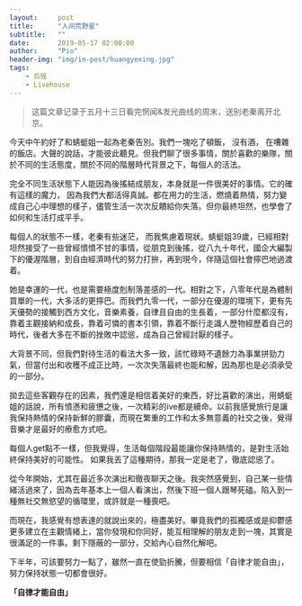 ```yaml
---
layout:     post
title:      "人间荒野星"
subtitle:   ""
date:       2019-05-17 02:00:00
author:     "Pio"
header-img: "img/in-post/huangyexing.jpg"
tags:
    - 后摇
    - Livehouse
---
```


> 这篇文章记录于五月十三日看完惘闻&发光曲线的周末，送别老秦离开北京。

今天中午約好了和蜻蜓姐一起為老秦告別。我們一塊吃了頓飯， 沒有酒， 在嘈雜的飯店。大聲的說話，才能彼此聽見。但我們聊了很多事情，關於喜歡的樂隊，關於不同的生活態度，關於不同的階層時代背景之下，每個人的活法。

完全不同生活狀態下人能因為後搖結成朋友，本身就是一件很美好的事情。它的確有這樣的魔力， 因為我們大都活得真誠。都在用力的生活，燃燒着熱情，努力變成自己心中理想的樣子，儘管生活一次次反饋給你失落。但你最終坦然，也學會了如何和生活打成平手。

每個人的狀態不一樣，老秦有些迷茫， 而我焦慮着現狀。蜻蜓姐39歲，已經相對坦然接受了一些曾經憤憤不甘的事情，從朋克到後搖，從八九十年代，國企大編製下的優渥階層，到自由經濟時代的努力打拚，再到現今，伴隨這個社會擰巴地過渡着。

她是幸運的一代，也是需要極度剋制落差感的一代。相對之下，八零年代是為體制買單的一代，大多活的更擰巴。而我們九零一代，一部分在優渥的環境下，更有先天優勢的接觸到西方文化，音樂素養，自律且自由的生長着，一部分什麼都沒有， 靠着主觀接納和成長，靠着可憐的書本引領，靠着不斷行走識人歷物經歷着自己的時代，後者大多在不斷的挫敗中認慫，成為自己曾經討厭的樣子。

大背景不同，但我們對待生活的看法大多一致，該忙碌時不遺餘力為事業拼勁力氣，但當付出和收穫不成正比時，一次次失落最終也能和解，因為那也是必須承受的一部分。

拋去這些客觀存在的因素，我們還是相信着美好的東西，好比喜歡的演出，用蜻蜓姐的話說，所有憤懣和疲憊之後，一次精彩的ive都是續命。以前我感覺旅行是讓我保持熱情的保持新鮮的膠囊，而現在繁重的工作和太多無意義的社交之後，覺得音樂才是最好的療愈方式吧。

每個人get點不一樣，但我覺得，生活每個階段最能讓你保持熱情的，是對生活始終保持美好的可能性。 如果我丟了這種期待，那我一定是老了，徹底認慫了。

從今年開始，尤其在最近多次演出和徹夜聊天之後。我突然感覺到，自己某一些情緒活過來了，因為去年基本上一個人看演出，然後下班一個人跟琴死磕。陷入到一種無社交無慾望的循環里，或許就是一種喪吧。

而現在，我感覺有想表達的就說出來的，極盡美好。畢竟我們的孤獨感或是抑鬱感更多建立在主觀情緒上，當你發現和你同好，能互相理解的朋友走到一塊，其實是很滿足的一件事。剩下隱蔽的一部分，交給內心自然化解吧。

下半年，可該要努力一點了，雖然一直在使勁折騰，但要相信「自律才能自由」，努力保持狀態一切都會很好。

**「自律才能自由」**
    
    

    
